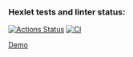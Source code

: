 ### Hexlet tests and linter status:
[![Actions Status](https://github.com/antonsmolko/rails-project-lvl2/workflows/hexlet-check/badge.svg)](https://github.com/antonsmolko/rails-project-lvl2/actions)
[![CI](https://github.com/antonsmolko/rails-project-lvl2/actions/workflows/ci.yml/badge.svg)](https://github.com/antonsmolko/rails-project-lvl2/actions/workflows/ci.yml)

[Demo](https://antonsmolko-rails-project-lvl2.herokuapp.com)